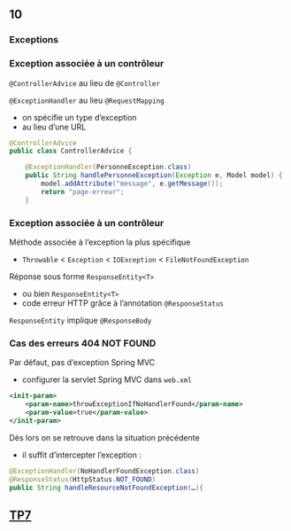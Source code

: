 <!-- .slide: data-background-image="images/spring.png" data-background-size="1200px" class="chapter" -->
## 10
### Exceptions





<!-- .slide: class="slide" -->
### Exception associée à un contrôleur

`@ControllerAdvice` au lieu de `@Controller`

`@ExceptionHandler` au lieu `@RequestMapping`
 - on spécifie un type d’exception
 - au lieu d’une URL

```java
@ControllerAdvice
public class ControllerAdvice {

    @ExceptionHandler(PersonneException.class)
    public String handlePersonneException(Exception e, Model model) {
        model.addAttribute("message", e.getMessage());
        return "page-erreur";
    }
```





<!-- .slide: class="slide" -->
### Exception associée à un contrôleur

Méthode associée à l’exception la plus spécifique
 - `Throwable` < `Exception` < `IOException` < `FileNotFoundException`

Réponse sous forme `ResponseEntity<T>`
 - ou bien `ResponseEntity<T>`
 - code erreur HTTP grâce à l’annotation `@ResponseStatus`

`ResponseEntity` implique `@ResponseBody`





<!-- .slide: class="slide" -->
### Cas des erreurs 404 NOT FOUND

Par défaut, pas d’exception Spring MVC
 - configurer la servlet Spring MVC dans `web.xml`

```xml
<init-param>
    <param-name>throwExceptionIfNoHandlerFound</param-name>
    <param-value>true</param-value>
</init-param>
```

Dès lors on se retrouve dans la situation précédente
 - il suffit d’intercepter l’exception :

```java
@ExceptionHandler(NoHandlerFoundException.class)
@ResponseStatus(HttpStatus.NOT_FOUND)
public String handleResourceNotFoundException(…){
```





<!-- .slide: data-background-image="images/tp.png" data-background-size="500px" class="tp" -->
## [TP7](https://github.com/Insee-CNIP/formation-spring-mvc#7-exceptions)